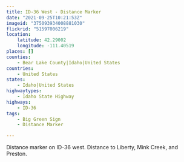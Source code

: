 ```yaml
---
title: ID-36 West - Distance Marker
date: "2021-09-25T10:21:53Z"
imageid: "375093934008881030"
flickrid: "51597006219"
location:
    latitude: 42.29002
    longitude: -111.40519
places: []
counties:
    - Bear Lake County|Idaho|United States
countries:
    - United States
states:
    - Idaho|United States
highwaytypes:
    - Idaho State Highway
highways:
    - ID-36
tags:
    - Big Green Sign
    - Distance Marker

---
```

Distance marker on ID-36 west.  Distance to Liberty, Mink Creek, and Preston.